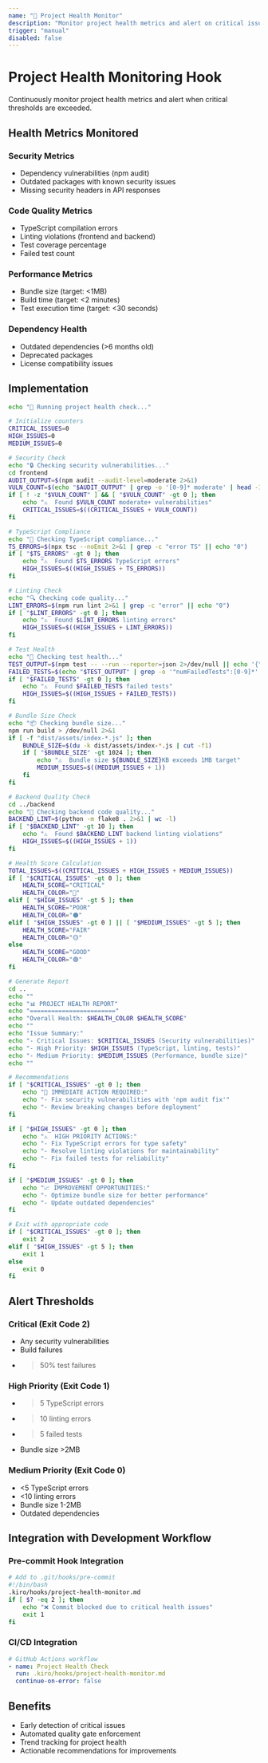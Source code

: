 ```yaml
---
name: "🏥 Project Health Monitor"
description: "Monitor project health metrics and alert on critical issues"
trigger: "manual"
disabled: false
---
```


# Project Health Monitoring Hook

Continuously monitor project health metrics and alert when critical thresholds are exceeded.

## Health Metrics Monitored

### Security Metrics

- Dependency vulnerabilities (npm audit)
- Outdated packages with known security issues
- Missing security headers in API responses

### Code Quality Metrics

- TypeScript compilation errors
- Linting violations (frontend and backend)
- Test coverage percentage
- Failed test count

### Performance Metrics

- Bundle size (target: <1MB)
- Build time (target: <2 minutes)
- Test execution time (target: <30 seconds)

### Dependency Health

- Outdated dependencies (>6 months old)
- Deprecated packages
- License compatibility issues

## Implementation

```bash
echo "🏥 Running project health check..."

# Initialize counters
CRITICAL_ISSUES=0
HIGH_ISSUES=0
MEDIUM_ISSUES=0

# Security Check
echo "🔒 Checking security vulnerabilities..."
cd frontend
AUDIT_OUTPUT=$(npm audit --audit-level=moderate 2>&1)
VULN_COUNT=$(echo "$AUDIT_OUTPUT" | grep -o '[0-9]* moderate' | head -1 | cut -d' ' -f1)
if [ ! -z "$VULN_COUNT" ] && [ "$VULN_COUNT" -gt 0 ]; then
    echo "⚠️  Found $VULN_COUNT moderate+ vulnerabilities"
    CRITICAL_ISSUES=$((CRITICAL_ISSUES + VULN_COUNT))
fi

# TypeScript Compliance
echo "📝 Checking TypeScript compliance..."
TS_ERRORS=$(npx tsc --noEmit 2>&1 | grep -c "error TS" || echo "0")
if [ "$TS_ERRORS" -gt 0 ]; then
    echo "⚠️  Found $TS_ERRORS TypeScript errors"
    HIGH_ISSUES=$((HIGH_ISSUES + TS_ERRORS))
fi

# Linting Check
echo "🔍 Checking code quality..."
LINT_ERRORS=$(npm run lint 2>&1 | grep -c "error" || echo "0")
if [ "$LINT_ERRORS" -gt 0 ]; then
    echo "⚠️  Found $LINT_ERRORS linting errors"
    HIGH_ISSUES=$((HIGH_ISSUES + LINT_ERRORS))
fi

# Test Health
echo "🧪 Checking test health..."
TEST_OUTPUT=$(npm test -- --run --reporter=json 2>/dev/null || echo '{"numFailedTests": 999}')
FAILED_TESTS=$(echo "$TEST_OUTPUT" | grep -o '"numFailedTests":[0-9]*' | cut -d':' -f2 || echo "0")
if [ "$FAILED_TESTS" -gt 0 ]; then
    echo "⚠️  Found $FAILED_TESTS failed tests"
    HIGH_ISSUES=$((HIGH_ISSUES + FAILED_TESTS))
fi

# Bundle Size Check
echo "📦 Checking bundle size..."
npm run build > /dev/null 2>&1
if [ -f "dist/assets/index-*.js" ]; then
    BUNDLE_SIZE=$(du -k dist/assets/index-*.js | cut -f1)
    if [ "$BUNDLE_SIZE" -gt 1024 ]; then
        echo "⚠️  Bundle size ${BUNDLE_SIZE}KB exceeds 1MB target"
        MEDIUM_ISSUES=$((MEDIUM_ISSUES + 1))
    fi
fi

# Backend Quality Check
cd ../backend
echo "🐍 Checking backend code quality..."
BACKEND_LINT=$(python -m flake8 . 2>&1 | wc -l)
if [ "$BACKEND_LINT" -gt 10 ]; then
    echo "⚠️  Found $BACKEND_LINT backend linting violations"
    HIGH_ISSUES=$((HIGH_ISSUES + 1))
fi

# Health Score Calculation
TOTAL_ISSUES=$((CRITICAL_ISSUES + HIGH_ISSUES + MEDIUM_ISSUES))
if [ "$CRITICAL_ISSUES" -gt 0 ]; then
    HEALTH_SCORE="CRITICAL"
    HEALTH_COLOR="🔴"
elif [ "$HIGH_ISSUES" -gt 5 ]; then
    HEALTH_SCORE="POOR"
    HEALTH_COLOR="🟠"
elif [ "$HIGH_ISSUES" -gt 0 ] || [ "$MEDIUM_ISSUES" -gt 5 ]; then
    HEALTH_SCORE="FAIR"
    HEALTH_COLOR="🟡"
else
    HEALTH_SCORE="GOOD"
    HEALTH_COLOR="🟢"
fi

# Generate Report
cd ..
echo ""
echo "📊 PROJECT HEALTH REPORT"
echo "========================"
echo "Overall Health: $HEALTH_COLOR $HEALTH_SCORE"
echo ""
echo "Issue Summary:"
echo "- Critical Issues: $CRITICAL_ISSUES (Security vulnerabilities)"
echo "- High Priority: $HIGH_ISSUES (TypeScript, linting, tests)"
echo "- Medium Priority: $MEDIUM_ISSUES (Performance, bundle size)"
echo ""

# Recommendations
if [ "$CRITICAL_ISSUES" -gt 0 ]; then
    echo "🚨 IMMEDIATE ACTION REQUIRED:"
    echo "- Fix security vulnerabilities with 'npm audit fix'"
    echo "- Review breaking changes before deployment"
fi

if [ "$HIGH_ISSUES" -gt 0 ]; then
    echo "⚠️  HIGH PRIORITY ACTIONS:"
    echo "- Fix TypeScript errors for type safety"
    echo "- Resolve linting violations for maintainability"
    echo "- Fix failed tests for reliability"
fi

if [ "$MEDIUM_ISSUES" -gt 0 ]; then
    echo "📈 IMPROVEMENT OPPORTUNITIES:"
    echo "- Optimize bundle size for better performance"
    echo "- Update outdated dependencies"
fi

# Exit with appropriate code
if [ "$CRITICAL_ISSUES" -gt 0 ]; then
    exit 2
elif [ "$HIGH_ISSUES" -gt 5 ]; then
    exit 1
else
    exit 0
fi
```

## Alert Thresholds

### Critical (Exit Code 2)

- Any security vulnerabilities
- Build failures
- > 50% test failures

### High Priority (Exit Code 1)

- > 5 TypeScript errors
- > 10 linting errors
- > 5 failed tests
- Bundle size >2MB

### Medium Priority (Exit Code 0)

- <5 TypeScript errors
- <10 linting errors
- Bundle size 1-2MB
- Outdated dependencies

## Integration with Development Workflow

### Pre-commit Hook Integration

```bash
# Add to .git/hooks/pre-commit
#!/bin/bash
.kiro/hooks/project-health-monitor.md
if [ $? -eq 2 ]; then
    echo "❌ Commit blocked due to critical health issues"
    exit 1
fi
```

### CI/CD Integration

```yaml
# GitHub Actions workflow
- name: Project Health Check
  run: .kiro/hooks/project-health-monitor.md
  continue-on-error: false
```

## Benefits

- Early detection of critical issues
- Automated quality gate enforcement
- Trend tracking for project health
- Actionable recommendations for improvements
